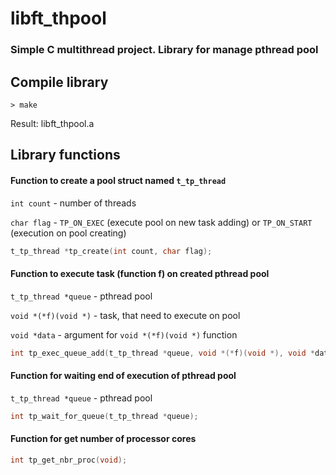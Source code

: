 # libft_thpool

### Simple C multithread project. Library for manage pthread pool

## Compile library
```
> make
```
Result: libft_thpool.a

## Library functions
#### Function to create a pool struct named `t_tp_thread`

`int count` - number of threads

`char flag` - `TP_ON_EXEC` (execute pool on new task adding) or `TP_ON_START` (execution on pool creating)

```c
t_tp_thread *tp_create(int count, char flag);
```
#### Function to execute task (function f) on created pthread pool

`t_tp_thread *queue` - pthread pool

`void *(*f)(void *)` - task, that need to execute on pool

`void *data` - argument for `void *(*f)(void *)` function

```c
int tp_exec_queue_add(t_tp_thread *queue, void *(*f)(void *), void *data);
```
#### Function for waiting end of execution of pthread pool

`t_tp_thread *queue` - pthread pool

```c
int tp_wait_for_queue(t_tp_thread *queue);
```
#### Function for get number of processor cores

```c
int tp_get_nbr_proc(void);
```
